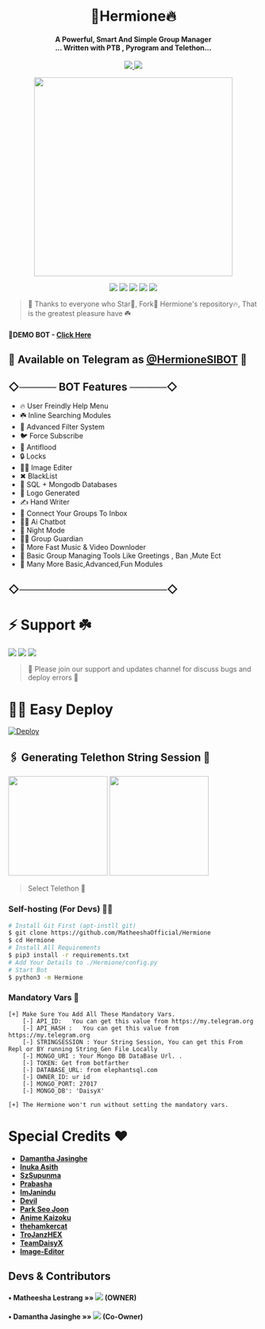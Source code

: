 
<h1 align="center"><b>🌹Hermione🔥 </b></h1>

<h4 align="center">A Powerful, Smart And Simple Group Manager <br> ... Written with PTB , Pyrogram and Telethon...</h4>
<p align='center'>
  <a href="https://www.python.org/" alt="made-with-python"> <img src="https://img.shields.io/badge/Made%20with-Python-1f425f.svg?style=flat-square&logo=python&color=blue" /> </a>
  <a href="https://github.com/MatheeshaOfficial/Hermione/graphs/commit-activity" alt="Maintenance"> <img src="https://img.shields.io/badge/Maintained%3F-yes-green.svg?style=flat-square" /> </a>
</p>

<p align="center"><a href="https://t.me/HermioneSlBot"><img src="https://telegra.ph/file/85ac298910f6a12f3c69c.jpg" width="400"></a></p>
<p align="center">
    <a href="https://github.com/MatheeshaOfficial/Hermione"> <img src="https://img.shields.io/github/repo-size/MatheeshaOfficial/Hermione?color=orange&logo=github&logoColor=green&style=for-the-badge" /></a>
    <a href="https://github.com/MatheeshaOfficial/Hermione/commits/"> <img src="https://img.shields.io/github/last-commit/MatheeshaOfficial/Hermione?color=brown&logo=github&logoColor=green&style=for-the-badge" /></a>
    <a href="https://github.com/MatheeshaOfficial/Hermione/issues"> <img src="https://img.shields.io/github/issues/MatheeshaOfficial/Hermione?color=blueviolet&logo=github&logoColor=green&style=for-the-badge" /></a>
    <a href="https://github.com/MatheeshaOfficial/Hermione/network/members"> <img src="https://img.shields.io/github/forks/MatheeshaOfficial/Hermione?color=red&logo=github&logoColor=green&style=for-the-badge" /></a>  
    <a href="https://pypi.org/project/Telethon/"> <img src="https://img.shields.io/pypi/v/telethon?color=yellow&label=telethon&logo=python&logoColor=green&style=for-the-badge" /></a>
</p>

> 🌹 Thanks to everyone who Star🌟, Fork🍂 Hermione's repository🔥, That is the greatest pleasure have ☘️

#### 🍁DEMO BOT - [Click Here](t.me/BetaHermione_bot)
## 🌷 Available on Telegram as [@HermioneSlBOT](https://t.me/HermioneSlBOT) 🍁

## ◇───── BOT Features ─────◇

- 🔥 User Freindly Help Menu 
- ☘️ Inline Searching Modules
- 🌸 Advanced Filter System
- 🐦 Force Subscribe 
- 🚫 Antiflood
- 🔒 Locks
- 👨‍🎨 Image Editer
- ✖ BlackList
- 🔰 SQL + Mongodb Databases
- 🎲 Logo Generated
- ✍️ Hand Writer
- 🐞 Connect Your Groups To Inbox
- 🙋‍♂️ Ai Chatbot
- 🌛 Night Mode
- 👮‍♀ Group Guardian
- 🚀 More Fast Music & Video Downloder
- 🎁 Basic Group Managing Tools Like Greetings , Ban ,Mute Ect
- 🍁 Many More Basic,Advanced,Fun Modules

## ◇────────────────────◇

# ⚡ Support ☘️
<a href="https://t.me/HermioneSupport_Official"><img src="https://img.shields.io/badge/Join-Hermione%20Support-red.svg?logo=Telegram"></a>
<a href="t.me/Hermione_Updates"><img src="https://img.shields.io/badge/Join-Hermione%20Support-blue.svg?logo=telegram"></a>
<a href="https://t.me/SDBOTz"><img src="https://img.shields.io/badge/Join-SdBots%20Support-green.svg?logo=Telegram"></a>

> 🍁 Please join our support and updates channel for discuss bugs and deploy errors 🧿


# 🏃‍♂️ Easy Deploy 
[![Deploy](https://www.herokucdn.com/deploy/button.svg)](https://heroku.com/deploy?template=https://github.com/MatheeshaOfficial/Hermione)

## 🖇 Generating Telethon String Session 🍂

<p>
<a href="https://replit.com/@SpEcHiDe/GenerateStringSession"><img src="https://img.shields.io/badge/Generate%20On%20Repl-blueviolet?style=for-the-badge&logo=appveyor" width="200""/></a>
<a href="https://t.me/StarkStringGenBot"><img src="https://img.shields.io/badge/TG%20String%20Gen%20Bot-blueviolet?style=for-the-badge&logo=appveyor" width="200""/></a>
</p>

> Select Telethon 📌

### Self-hosting (For Devs) 👩‍💻
```sh
# Install Git First (apt-instll git)
$ git clone https://github.com/MatheeshaOfficial/Hermione
$ cd Hermione
# Install All Requirements 
$ pip3 install -r requirements.txt
# Add Your Details to ./Hermione/config.py
# Start Bot 
$ python3 -m Hermione
```

### Mandatory Vars 📒
```
[+] Make Sure You Add All These Mandatory Vars. 
    [-] API_ID:   You can get this value from https://my.telegram.org
    [-] API_HASH :   You can get this value from https://my.telegram.org
    [-] STRINGSESSION : Your String Session, You can get this From Repl or BY running String_Gen File Locally
    [-] MONGO_URI : Your Mongo DB DataBase Url. .
    [-] TOKEN: Get from botfarther
    [-] DATABASE_URL: from elephantsql.com
    [-] OWNER_ID: ur id
    [-] MONGO_PORT: 27017
    [-] MONGO_DB': 'DaisyX'
   
[+] The Hermione won't run without setting the mandatory vars.
```
# Special Credits ❤
- **[Damantha Jasinghe](https://github.com/Damantha126)**
- **[Inuka Asith](https://github.com/inukaasith)**
- **[SzSupunma](https:/github.com/szsupunma)**
- **[Prabasha](https://github.com/prabhasha-p/)**
- **[ImJanindu](https://github.com/imjanindu)** 
- **[Devil](https://github.com/lucifeermorningstar)** 
- **[Park Seo Joon](https://github.com/ParkSeoJoon2005)** 
- **[Anime Kaizoku](https://github.com/AnimeKaizoku)**
- **[thehamkercat](https://github.com/thehamkercat/)**
- **[TroJanzHEX](https://github.com/TroJanzHEX/)**
- **[TeamDaisyX](https://github.com/teamdaisyx)**
- **[Image-Editor](https://github.com/TroJanzHEX/Image-Editor/)**

## Devs & Contributors

#### • Matheesha Lestrang   »»  <a href="https://github.com/MatheeshaOfficial" alt="MatheeshaOfficial"> <img src="https://img.shields.io/badge/MatheeshaOfficial-90302f?logo=github" /></a> (OWNER)
#### • Damantha Jasinghe    »»  <a href="https://github.com/Damantha126" alt="Damantha126"> <img src="https://img.shields.io/badge/Damantha126-30302f?logo=github" /></a> (Co-Owner)
